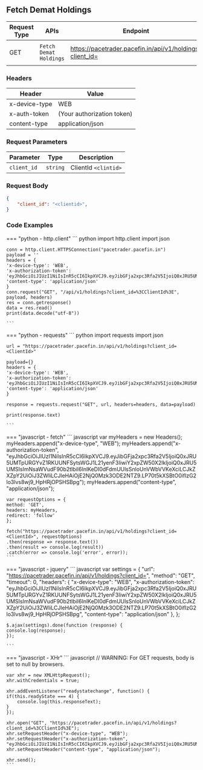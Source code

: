 ## Fetch Demat Holdings

| Request Type | APIs    | Endpoint                               | Description                     |
|-------------- | ------- | -------------------------------------- | --------------------------------- |
| GET           | `Fetch Demat Holdings`    | https://pacetrader.pacefin.in/api/v1/holdings?client_id=<ClientId> | Fetch demat holdings          |

### Headers
| Header | Value |
|-------------- | ------- |
x-device-type | WEB
x-auth-token | (Your authorization token)
content-type | application/json


### Request Parameters

| Parameter | Type | Description |
| --------- | ---- | ----------- |
| `client_id` | `string` | ClientId `<clintid>` |


### Request Body
```json
{
    "client_id": "<clientid>",
}
```

### Code Examples

=== "python - http.client"
    ``` python
    import http.client
    import json

    conn = http.client.HTTPSConnection("pacetrader.pacefin.in")
    payload = ''
    headers = {
    'x-device-type': 'WEB',
    'x-authorization-token': 'eyJhbGciOiJIUzI1NiIsInR5cCI6IkpXVCJ9.eyJibGFja2xpc3Rfa2V5IjoiQ0xJRU5UMTpURGYvZ1RKUUNFSytsWGJ1L21yenF3IiwiY2xpZW50X2lkIjoiQ0xJRU5UMSIsImNsaWVudF90b2tlbiI6InlKeDI0dFdmUUlsSnloUnVWbVVKeXciLCJkZXZpY2UiOiJ3ZWIiLCJleHAiOjE2NjQ0Mzk3ODE2NTZ9.LP70t5kXSBtO0iflzG2lo3lvs8wj9_HpHRjOPSHSBpg',
    'content-type': 'application/json'
    }
    conn.request("GET", "/api/v1/holdings?client_id=%3CClientId%3E", payload, headers)
    res = conn.getresponse()
    data = res.read()
    print(data.decode("utf-8"))

    ```

=== "python - requests"
    ``` python
    import requests
    import json

    url = "https://pacetrader.pacefin.in/api/v1/holdings?client_id=<ClientId>"

    payload={}
    headers = {
    'x-device-type': 'WEB',
    'x-authorization-token': 'eyJhbGciOiJIUzI1NiIsInR5cCI6IkpXVCJ9.eyJibGFja2xpc3Rfa2V5IjoiQ0xJRU5UMTpURGYvZ1RKUUNFSytsWGJ1L21yenF3IiwiY2xpZW50X2lkIjoiQ0xJRU5UMSIsImNsaWVudF90b2tlbiI6InlKeDI0dFdmUUlsSnloUnVWbVVKeXciLCJkZXZpY2UiOiJ3ZWIiLCJleHAiOjE2NjQ0Mzk3ODE2NTZ9.LP70t5kXSBtO0iflzG2lo3lvs8wj9_HpHRjOPSHSBpg',
    'content-type': 'application/json'
    }

    response = requests.request("GET", url, headers=headers, data=payload)

    print(response.text)

    ```

=== "javascript - fetch"
    ``` javascript
    var myHeaders = new Headers();
    myHeaders.append("x-device-type", "WEB");
    myHeaders.append("x-authorization-token", "eyJhbGciOiJIUzI1NiIsInR5cCI6IkpXVCJ9.eyJibGFja2xpc3Rfa2V5IjoiQ0xJRU5UMTpURGYvZ1RKUUNFSytsWGJ1L21yenF3IiwiY2xpZW50X2lkIjoiQ0xJRU5UMSIsImNsaWVudF90b2tlbiI6InlKeDI0dFdmUUlsSnloUnVWbVVKeXciLCJkZXZpY2UiOiJ3ZWIiLCJleHAiOjE2NjQ0Mzk3ODE2NTZ9.LP70t5kXSBtO0iflzG2lo3lvs8wj9_HpHRjOPSHSBpg");
    myHeaders.append("content-type", "application/json");

    var requestOptions = {
    method: 'GET',
    headers: myHeaders,
    redirect: 'follow'
    };

    fetch("https://pacetrader.pacefin.in/api/v1/holdings?client_id=<ClientId>", requestOptions)
    .then(response => response.text())
    .then(result => console.log(result))
    .catch(error => console.log('error', error));
    ```

=== "javascript - jquery"
    ``` javascript
    var settings = {
    "url": "https://pacetrader.pacefin.in/api/v1/holdings?client_id=<ClientId>",
    "method": "GET",
    "timeout": 0,
    "headers": {
        "x-device-type": "WEB",
        "x-authorization-token": "eyJhbGciOiJIUzI1NiIsInR5cCI6IkpXVCJ9.eyJibGFja2xpc3Rfa2V5IjoiQ0xJRU5UMTpURGYvZ1RKUUNFSytsWGJ1L21yenF3IiwiY2xpZW50X2lkIjoiQ0xJRU5UMSIsImNsaWVudF90b2tlbiI6InlKeDI0dFdmUUlsSnloUnVWbVVKeXciLCJkZXZpY2UiOiJ3ZWIiLCJleHAiOjE2NjQ0Mzk3ODE2NTZ9.LP70t5kXSBtO0iflzG2lo3lvs8wj9_HpHRjOPSHSBpg",
        "content-type": "application/json"
    },
    };

    $.ajax(settings).done(function (response) {
    console.log(response);
    });
    
    ```

=== "javascript - XHr"
    ``` javascript
    // WARNING: For GET requests, body is set to null by browsers.

    var xhr = new XMLHttpRequest();
    xhr.withCredentials = true;

    xhr.addEventListener("readystatechange", function() {
    if(this.readyState === 4) {
        console.log(this.responseText);
    }
    });

    xhr.open("GET", "https://pacetrader.pacefin.in/api/v1/holdings?client_id=%3CClientId%3E");
    xhr.setRequestHeader("x-device-type", "WEB");
    xhr.setRequestHeader("x-authorization-token", "eyJhbGciOiJIUzI1NiIsInR5cCI6IkpXVCJ9.eyJibGFja2xpc3Rfa2V5IjoiQ0xJRU5UMTpURGYvZ1RKUUNFSytsWGJ1L21yenF3IiwiY2xpZW50X2lkIjoiQ0xJRU5UMSIsImNsaWVudF90b2tlbiI6InlKeDI0dFdmUUlsSnloUnVWbVVKeXciLCJkZXZpY2UiOiJ3ZWIiLCJleHAiOjE2NjQ0Mzk3ODE2NTZ9.LP70t5kXSBtO0iflzG2lo3lvs8wj9_HpHRjOPSHSBpg");
    xhr.setRequestHeader("content-type", "application/json");

    xhr.send();
    ```
